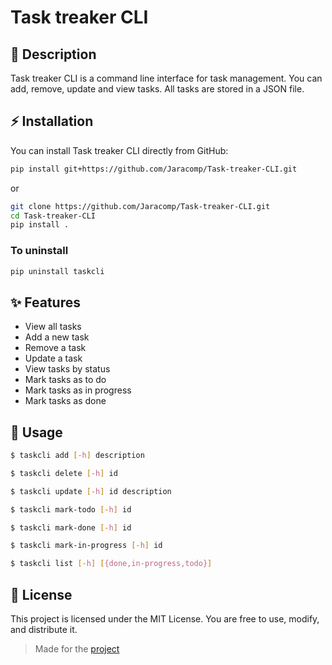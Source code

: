 # Task treaker CLI

## 📖 Description
Task treaker CLI is a command line interface for task management. You can add, remove, update and view tasks. All tasks are stored in a JSON file.

## ⚡ Installation
You can install Task treaker CLI directly from GitHub:
```bash
pip install git+https://github.com/Jaracomp/Task-treaker-CLI.git
```
or
```bash
git clone https://github.com/Jaracomp/Task-treaker-CLI.git
cd Task-treaker-CLI
pip install .
```

### To uninstall
```bash
pip uninstall taskcli
```

## ✨ Features
- View all tasks
- Add a new task
- Remove a task
- Update a task
- View tasks by status
- Mark tasks as to do
- Mark tasks as in progress
- Mark tasks as done

## 🚀 Usage
```bash
$ taskcli add [-h] description

$ taskcli delete [-h] id

$ taskcli update [-h] id description

$ taskcli mark-todo [-h] id

$ taskcli mark-done [-h] id

$ taskcli mark-in-progress [-h] id

$ taskcli list [-h] [{done,in-progress,todo}]
```

## 📜 License
This project is licensed under the MIT License. You are free to use, modify, and distribute it.

> Made for the [project](https://roadmap.sh/projects/task-tracker)
